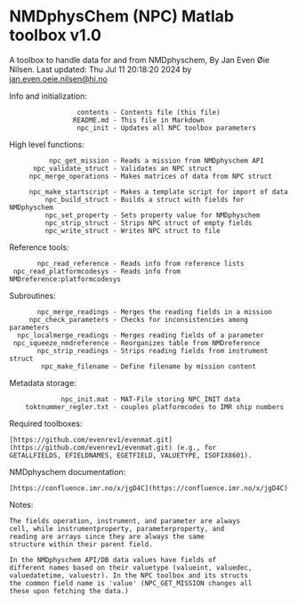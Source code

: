 # NMDphysChem (NPC) Matlab toolbox v1.0
 A toolbox to handle data for and from NMDphyschem, By Jan Even Øie Nilsen. 
 Last updated: Thu Jul 11 20:18:20 2024 by jan.even.oeie.nilsen@hi.no

 Info and initialization:

                     contents - Contents file (this file)
                    README.md - This file in Markdown
                     npc_init - Updates all NPC toolbox parameters

 High level functions: 

              npc_get_mission - Reads a mission from NMDphyschem API
          npc_validate_struct - Validates an NPC struct
         npc_merge_operations - Makes matrices of data from NPC struct

         npc_make_startscript - Makes a template script for import of data
             npc_build_struct - Builds a struct with fields for NMDphyschem
             npc_set_property - Sets property value for NMDphyschem
             npc_strip_struct - Strips NPC struct of empty fields
             npc_write_struct - Writes NPC struct to file

 Reference tools: 

           npc_read_reference - Reads info from reference lists
     npc_read_platformcodesys - Reads info from NMDreference:platformcodesys

 Subroutines:

           npc_merge_readings - Merges the reading fields in a mission
         npc_check_parameters - Checks for inconsistencies among parameters
      npc_localmerge_readings - Merges reading fields of a parameter
     npc_squeeze_nmdreference - Reorganizes table from NMDreference
           npc_strip_readings - Strips reading fields from instrument struct
            npc_make_filename - Define filename by mission content

 Metadata storage:

                 npc_init.mat - MAT-File storing NPC_INIT data
        toktnummer_regler.txt - couples platformcodes to IMR ship numbers

 Required toolboxes: 

	[https://github.com/evenrev1/evenmat.git](https://github.com/evenrev1/evenmat.git) (e.g., for
	GETALLFIELDS, EFIELDNAMES, EGETFIELD, VALUETYPE, ISOFIX8601).

 NMDphyschem documentation: 
 
	[https://confluence.imr.no/x/jgD4C](https://confluence.imr.no/x/jgD4C)

 Notes:

	The fields operation, instrument, and parameter are always
	cell, while instrumentproperty, parameterproperty, and
	reading are arrays since they are always the same
	structure within their parent field. 

	In the NMDphyschem API/DB data values have fields of
	different names based on their valuetype (valueint, valuedec,
	valuedatetime, valuestr). In the NPC toolbox and its structs
	the common field name is 'value' (NPC_GET_MISSION changes all
	these upon fetching the data.) 




